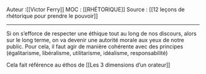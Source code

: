 
Auteur :[[Victor Ferry]]
MOC : [[RHÉTORIQUE]]
Source : [[12 leçons de rhétorique pour prendre le pouvoir]]
***

Si on s’efforce de respecter une éthique tout au long de nos discours, alors sur le long terme, on va devenir une autorité morale aux yeux de notre public.
Pour cela, il faut agir de manière cohérente avec des principes (égalitarisme, libéralisme, utilitarisme, idéalisme, responsabilité)

Cela fait référence au éthos de [[Les 3 dimensions d’un orateur]]